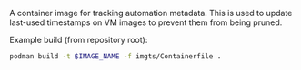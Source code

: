 A container image for tracking automation metadata.
This is used to update last-used timestamps on
VM images to prevent them from being pruned.

Example build (from repository root):

```bash
podman build -t $IMAGE_NAME -f imgts/Containerfile .
```

